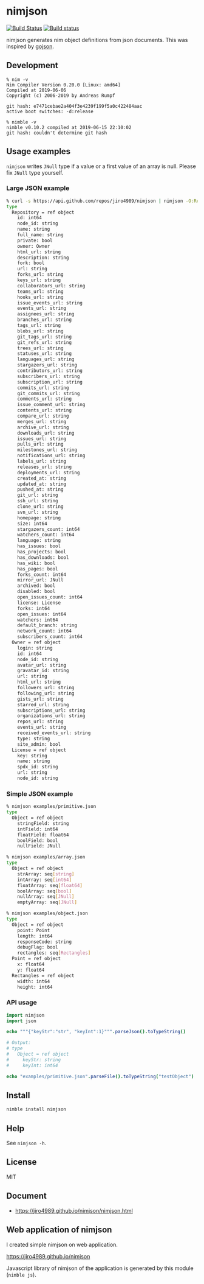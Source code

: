 # nimjson

[![Build Status](https://travis-ci.org/jiro4989/nimjson.svg?branch=master)](https://travis-ci.org/jiro4989/nimjson)
[![Build status](https://ci.appveyor.com/api/projects/status/fljtevgiqopth9sq?svg=true)](https://ci.appveyor.com/project/jiro4989/nimjson)

nimjson generates nim object definitions from json documents.
This was inspired by [gojson](https://github.com/ChimeraCoder/gojson).

## Development

    % nim -v
    Nim Compiler Version 0.20.0 [Linux: amd64]
    Compiled at 2019-06-06
    Copyright (c) 2006-2019 by Andreas Rumpf

    git hash: e7471cebae2a404f3e4239f199f5a0c422484aac
    active boot switches: -d:release

    % nimble -v
    nimble v0.10.2 compiled at 2019-06-15 22:10:02
    git hash: couldn't determine git hash

## Usage examples

`nimjson` writes `JNull` type if a value or a first value of an array is null.
Please fix `JNull` type yourself.

### Large JSON example

```bash
% curl -s https://api.github.com/repos/jiro4989/nimjson | nimjson -O:Repository
type
  Repository = ref object
    id: int64
    node_id: string
    name: string
    full_name: string
    private: bool
    owner: Owner
    html_url: string
    description: string
    fork: bool
    url: string
    forks_url: string
    keys_url: string
    collaborators_url: string
    teams_url: string
    hooks_url: string
    issue_events_url: string
    events_url: string
    assignees_url: string
    branches_url: string
    tags_url: string
    blobs_url: string
    git_tags_url: string
    git_refs_url: string
    trees_url: string
    statuses_url: string
    languages_url: string
    stargazers_url: string
    contributors_url: string
    subscribers_url: string
    subscription_url: string
    commits_url: string
    git_commits_url: string
    comments_url: string
    issue_comment_url: string
    contents_url: string
    compare_url: string
    merges_url: string
    archive_url: string
    downloads_url: string
    issues_url: string
    pulls_url: string
    milestones_url: string
    notifications_url: string
    labels_url: string
    releases_url: string
    deployments_url: string
    created_at: string
    updated_at: string
    pushed_at: string
    git_url: string
    ssh_url: string
    clone_url: string
    svn_url: string
    homepage: string
    size: int64
    stargazers_count: int64
    watchers_count: int64
    language: string
    has_issues: bool
    has_projects: bool
    has_downloads: bool
    has_wiki: bool
    has_pages: bool
    forks_count: int64
    mirror_url: JNull
    archived: bool
    disabled: bool
    open_issues_count: int64
    license: License
    forks: int64
    open_issues: int64
    watchers: int64
    default_branch: string
    network_count: int64
    subscribers_count: int64
  Owner = ref object
    login: string
    id: int64
    node_id: string
    avatar_url: string
    gravatar_id: string
    url: string
    html_url: string
    followers_url: string
    following_url: string
    gists_url: string
    starred_url: string
    subscriptions_url: string
    organizations_url: string
    repos_url: string
    events_url: string
    received_events_url: string
    type: string
    site_admin: bool
  License = ref object
    key: string
    name: string
    spdx_id: string
    url: string
    node_id: string
```

### Simple JSON example

```bash
% nimjson examples/primitive.json 
type
  Object = ref object
    stringField: string
    intField: int64
    floatField: float64
    boolField: bool
    nullField: JNull

% nimjson examples/array.json    
type
  Object = ref object
    strArray: seq[string]
    intArray: seq[int64]
    floatArray: seq[float64]
    boolArray: seq[bool]
    nullArray: seq[JNull]
    emptyArray: seq[JNull]

% nimjson examples/object.json 
type
  Object = ref object
    point: Point
    length: int64
    responseCode: string
    debugFlag: bool
    rectangles: seq[Rectangles]
  Point = ref object
    x: float64
    y: float64
  Rectangles = ref object
    width: int64
    height: int64
```

### API usage

```nim
import nimjson
import json

echo """{"keyStr":"str", "keyInt":1}""".parseJson().toTypeString()

# Output:
# type
#   Object = ref object
#     keyStr: string
#     keyInt: int64

echo "examples/primitive.json".parseFile().toTypeString("testObject")
```

## Install

```bash
nimble install nimjson
```

## Help

See `nimjson -h`.

## License

MIT

## Document

- https://jiro4989.github.io/nimjson/nimjson.html

## Web application of nimjson

I created simple nimjson on web application.

https://jiro4989.github.io/nimjson

Javascript library of nimjson of the application is generated by this
module (`nimble js`).

